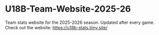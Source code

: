 # U18B-Team-Website-2025-26
Team stats website for the 2025-2026 season. Updated after every game. Check out the website: https://u18b-stats.tiiny.site/

